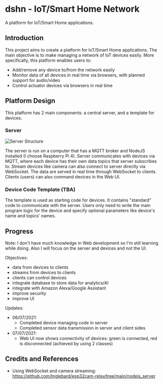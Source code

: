 # dshn - IoT/Smart Home Network

A platform for IoT/Smart Home applications.

Introduction
------------

This project aims to create a platform for IoT/Smart Home applications. The main objective is to make managing a network of IoT devices easily. More specifically, this platform enables users to:
- Add/remove any device to/from the network easily
- Monitor data of all devices in real time via browsers, with planned support for audio/video
- Control actuator devices via browsers in real time

Platform Design
---------------

This platform has 2 main components: a central server, and a template for devices.

### Server

![Server Structure](https://user-images.githubusercontent.com/46307950/124573668-f7818d00-de73-11eb-9a05-659c06a45ed7.png)

The server is run on a computer that has a MQTT broker and NodeJS installed (I choose Raspberry Pi 4). Server communicates with devices via MQTT, where each device has their own data topics that server subscribes to. Stream devices like camera can also connect to server directly via WebSocket. The data are served in real time through WebSocket to clients. Clients (users) can also command devices in the Web UI. 

### Device Code Template (TBA)

The template is used as starting code for devices. It contains "standard" code to communicate with the server. Users only need to write the main program logic for the device and specify optional parameters like device's name and topics' names.

Progress
-------- 

Note: I don't have much knowledge in Web development so I'm still learning while doing. Also I will focus on the server and devices and not the UI.

Objectives:
- data from devices to clients
- streams from devices to clients
- clients can control devices
- integrate database to store data for analytics/AI
- integrate with Amazon Alexa/Google Assistant
- improve security
- improve UI

Updates:
- 06/07/2021:
    - Completed device managing code in server
    - Completed sensor data transmission in server and client sides
- 07/07/2021:
    - Web UI now shows connectivity of devices: green is connected, red is disconnected (achieved by using 2 classes)

Credits and References
----------------------

- Using WebSocket and camera streaming: https://github.com/Inglebard/esp32cam-relay/tree/main/nodejs_server
